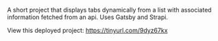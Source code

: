 A short project that displays tabs dynamically from a list with associated information fetched from an api. Uses Gatsby and Strapi.

View this deployed project: https://tinyurl.com/9dyz67kx
